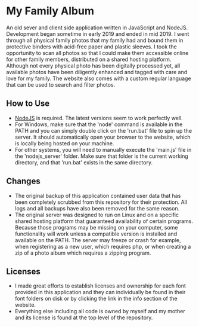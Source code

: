 # My Family Album
An old sever and client side application written in JavaScript and NodeJS. Development began sometime in early 2019 and ended in mid 2019. I went through all physical family photos that my family had and bound them in protective binders with acid-free paper and plastic sleeves. I took the opportunity to scan all photos so that I could make them accessible online for other family members, distributed on a shared hosting platform. Although not every physical photo has been digitally processed yet, all available photos have been diligently enhanced and tagged with care and love for my family. The website also comes with a custom regular language that can be used to search and filter photos.

## How to Use
- [NodeJS](https://nodejs.org/) is required. The latest versions seem to work perfectly well.
- For Windows, make sure that the 'node' command is available in the PATH and you can simply double click on the 'run.bat' file to spin up the server. It should automatically open your browser to the website, which is locally being hosted on your machine.
- For other systems, you will need to manually execute the 'main.js' file in the 'nodejs_server' folder. Make sure that folder is the current working directory, and that 'run.bat' exists in the same directory.

## Changes
- The original backup of this application contained user data that has been completely scrubbed from this repository for their protection. All logs and all backups have also been removed for the same reason.
- The original server was designed to run on Linux and on a specific shared hosting platform that guaranteed availability of certain programs. Because those programs may be missing on your computer, some functionality will work unless a compatible version is installed and available on the PATH. The server may freeze or crash for example, when registering as a new user, which requires php, or when creating a zip of a photo album which requires a zipping program.

## Licenses
- I made great efforts to establish licenses and ownership for each font provided in this application and they can individually be found in their font folders on disk or by clicking the link in the info section of the website.
- Everything else including all code is owned by myself and my mother and its license is found at the top level of the repository.
